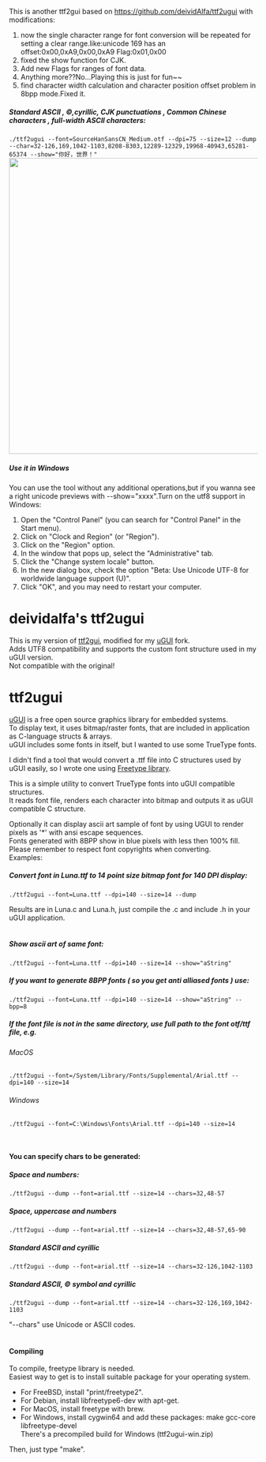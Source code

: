 This is another ttf2gui based on https://github.com/deividAlfa/ttf2ugui with modifications:

1. now the single character range for font conversion will be repeated for setting a clear range.like:unicode 169 has an offset:0x00,0xA9,0x00,0xA9 Flag:0x01,0x00
2. fixed the show function for CJK.
3. Add new Flags for ranges of font data.
4. Anything more??No...Playing this is just for fun~~
5. find character width calculation and character position offset problem in 8bpp mode.Fixed it.

##### Standard ASCII , ©,cyrillic, CJK punctuations , Common Chinese characters , full-width ASCII characters:<br>
```./ttf2ugui --font=SourceHanSansCN_Medium.otf --dpi=75 --size=12 --dump --char=32-126,169,1042-1103,8208-8303,12289-12329,19968-40943,65281-65374 --show="你好，世界！"```   
<img src="./ttf2ugui.png" width="600">


##### Use it in Windows
You can use the tool without any additional operations,but if you wanna see a right unicode previews with --show="xxxx".Turn on the utf8 support in Windows:
1. Open the "Control Panel" (you can search for "Control Panel" in the Start menu).
2. Click on "Clock and Region" (or "Region").
3. Click on the "Region" option.
4. In the window that pops up, select the "Administrative" tab.
5. Click the "Change system locale" button.
6. In the new dialog box, check the option "Beta: Use Unicode UTF-8 for worldwide language support (U)".
7. Click "OK", and you may need to restart your computer.


deividalfa's ttf2ugui
========
This is my version of [ttf2gui](https://github.com/AriZuu/ttf2ugui), modified for my [uGUI](https://github.com/deividalfa/UGUI) fork.<br>
Adds UTF8 compatibility and supports the custom font structure used in my uGUI version.<br>
Not compatible with the original!<br>

ttf2ugui
========

[uGUI][1] is a free open source graphics library for embedded systems.<br>
To display text, it uses bitmap/raster fonts, that are included in application as C-language structs & arrays.<br>
uGUI includes some fonts in itself, but I wanted to use some TrueType fonts.<br>

I didn't find a tool that would convert a .ttf file into C structures used by uGUI easily, so I wrote one using [Freetype library][2].<br>

This is a simple utility to convert TrueType fonts into uGUI compatible structures.<br>
It reads font file, renders each character into bitmap and outputs it as uGUI compatible C structure.<br>

Optionally it can display ascii art sample of font by using UGUI to render pixels as '*' with ansi escape sequences.<br>
Fonts generated with 8BPP show in blue pixels with less then 100% fill.<br>
Please remember to respect font copyrights when converting.<br>
Examples:<br>

##### Convert font in Luna.ttf to 14 point size bitmap font for 140 DPI display:<br>
```./ttf2ugui --font=Luna.ttf --dpi=140 --size=14 --dump```

Results are in Luna.c and Luna.h, just compile the .c and include .h in your uGUI application.<br><br>

##### Show ascii art of same font:<br>
```./ttf2ugui --font=Luna.ttf --dpi=140 --size=14 --show="aString"```

##### If you want to generate 8BPP fonts ( so you get anti alliased fonts ) use:<br>
```./ttf2ugui --font=Luna.ttf --dpi=140 --size=14 --show="aString" --bpp=8```

##### If the font file is not in the same directory, use full path to the font otf/ttf file, e.g.<br>
###### MacOS

```./ttf2ugui --font=/System/Library/Fonts/Supplemental/Arial.ttf --dpi=140 --size=14```

###### Windows

```./ttf2ugui --font=C:\Windows\Fonts\Arial.ttf --dpi=140 --size=14```

<br>

#### You can specify chars to be generated:
##### Space and numbers:<br>
```./ttf2ugui --dump --font=arial.ttf --size=14 --chars=32,48-57```

##### Space, uppercase and numbers<br>
```./ttf2ugui --dump --font=arial.ttf --size=14 --chars=32,48-57,65-90```

##### Standard ASCII and cyrillic<br>
```./ttf2ugui --dump --font=arial.ttf --size=14 --chars=32-126,1042-1103```

##### Standard ASCII, © symbol and cyrillic<br>
```./ttf2ugui --dump --font=arial.ttf --size=14 --chars=32-126,169,1042-1103```

"--chars" use Unicode or ASCII codes.<br>
<br>

#### Compiling
To compile, freetype library is needed.<br>
Easiest way to get is to install suitable package for your operating system.<br>

- For FreeBSD, install "print/freetype2".<br>
- For Debian, install libfreetype6-dev with apt-get.<br>
- For MacOS, install freetype with brew.<br>
- For Windows, install cygwin64 and add these packages: make gcc-core libfreetype-devel<br>
There's a precompiled build for Windows (ttf2ugui-win.zip)<br>

Then, just type "make".<br>

[1]: http://www.embeddedlightning.com/ugui/
[2]: http://freetype.org/
